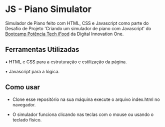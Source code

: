 # JS - Piano Simulator 
Simulador de Piano feito com HTML, CSS e Javascript como parte do Desafio de Projeto 'Criando um simulador de piano com Javascript' do [Bootcamp Potência Tech iFood](https://www.dio.me/bootcamp/potencia-tech-ifood-desenvolvimento-de-jogos) da Digital Innovation One.

## Ferramentas Utilizadas
• HTML e CSS para a estruturação e estilização da página.

• Javascript para a lógica.

## Como usar
- Clone esse repositório na sua máquina execute o arquivo index.html no navegador.

- O simulador funciona clicando nas teclas com o mouse ou usando o teclado físico.